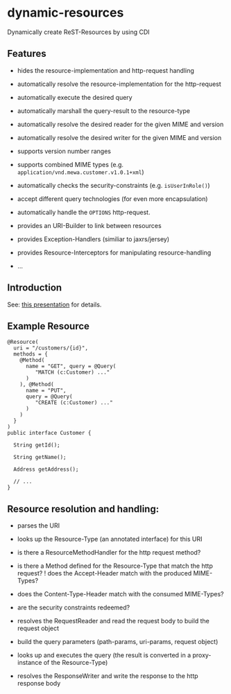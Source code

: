 dynamic-resources
=================

Dynamically create ReST-Resources by using CDI


Features
--------

* hides the resource-implementation and http-request handling

* automatically resolve the resource-implementation for the http-request

* automatically execute the desired query

* automatically marshall the query-result to the resource-type

* automatically resolve the desired reader for the given MIME and version

* automatically resolve the desired writer for the given MIME and version

* supports version number ranges

* supports combined MIME types (e.g. `application/vnd.mewa.customer.v1.0.1+xml`) 

* automatically checks the security-constraints (e.g. `isUserInRole()`)

* accept different query technologies (for even more encapsulation)

* automatically handle the `OPTIONS` http-request.

* provides an URI-Builder to link between resources

* provides Exception-Handlers (similiar to jaxrs/jersey)

* provides Resource-Interceptors for manipulating resource-handling

* ...


Introduction
------------

See: [this presentation](https://github.com/etecture/dynamic-resources/blob/master/ETECTURE%20-%20Dynamic%20Resources%20Framework.pdf) for details.


Example Resource
----------------

~~~~~
@Resource(
  uri = "/customers/{id}",
  methods = {
    @Method(
      name = "GET", query = @Query(
         "MATCH (c:Customer) ..."
      )
    ), @Method(
      name = "PUT",
      query = @Query(
         "CREATE (c:Customer) ..."
      )
    ) 
  }
)
public interface Customer {
  
  String getId();
  
  String getName();
  
  Address getAddress();

  // ... 
}￼
~~~~~

Resource resolution and handling:
---------------------------------

* parses the URI

* looks up the Resource-Type (an annotated interface) for this URI

* is there a ResourceMethodHandler for the http request method?

* is there a Method defined for the Resource-Type that match the http request? ! does the Accept-Header match with the produced MIME-Types?

* does the Content-Type-Header match with the consumed MIME-Types?

* are the security constraints redeemed?

* resolves the RequestReader and read the request body to build the request object

* build the query parameters (path-params, uri-params, request object)

* looks up and executes the query
  (the result is converted in a proxy-instance of the Resource-Type)

* resolves the ResponseWriter and write the response to the http response body


